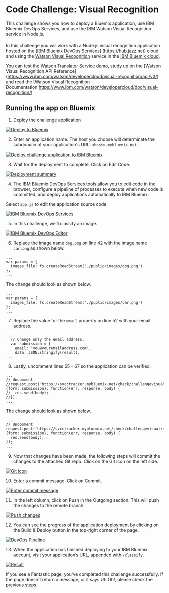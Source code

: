 # Code Challenge: Visual Recognition

This challenge shows you how to deploy a Bluemix application, use IBM Bluemix DevOps Services, and use the IBM Watson Visual Recognition service in Node.js.
####
In this challenge you will work with a Node.js visual recognition application hosted on the [IBM Bluemix DevOps Services] (https://hub.jazz.net) cloud and using the [Watson Visual Recognition](https://www.ibm.com/watson/developercloud/visual-recognition.html) service in the [IBM Bluemix cloud](https://bluemix.net/). 

You can test the [Watson Translator Service demo](https://visual-recognition-demo.mybluemix.net/), study up on the [Watson Visual Recognition API Reference] (https://www.ibm.com/watson/developercloud/visual-recognition/api/v3/) and read the [Watson Visual Recognition Documentation.https://www.ibm.com/watson/developercloud/doc/visual-recognition/) 


## Running the app on Bluemix

1. Deploy the challenge application

 [![Deploy to Bluemix](https://bluemix.net/deploy/button.png)](https://bluemix.net/deploy?repository=https://github.com/bluemix-code-challenge/challenge-visualrecognition.git)

2. Enter an application name. The host you choose will determinate the subdomain of your application's URL: `<host>.mybluemix.net`.

  [![Deploy challenge application to IBM Bluemix](./img/deploy.png)](./img/deploy.png)

3. Wait for the deployment to complete. Click on Edit Code.

  [![Deployment summary](./img/deploymentsummary.png)](./img/deploymentsummary.png)

4. The IBM Bluemix DevOps Services tools allow you to edit code in the browser, configure a pipeline of processes to execute when new code is committed, and deploy applications automatically to IBM Bluemix.

  Select `app.js` to edit the application source code.

  [![IBM Bluemix DevOps Services](./img/devops.png)](./img/devops.png)

5. In this challenge, we’ll classify an image.

  [![IBM Bluemix DevOps Editor](./img/editor.png)](./img/editor.png)

6. Replace the image name `dog.png` on line 42 with the image name `car.png` as shown below.

  ```
  ...
  var params = {
    images_file: fs.createReadStream('./public/images/dog.png')
  };
  ...
  ```

  The change should look as shown below.

  ```
  ...
  var params = {
    images_file: fs.createReadStream('./public/images/car.png')
  };
  ...
  ```

7. Replace the value for the `email` property on line 52 with your email address.
  ```
  ...
    // Change only the email address.
    var submission = {
      email: 'you@youremailaddress.com',
      data: JSON.stringify(result),
  ...
  ```

8. Lastly, uncomment lines 65 – 67 so the application can be verified.

  ```
  ...  
  // Uncomment
  //request.post('https://svcctracker.mybluemix.net/check/challengevisualrecognition', {form: submission}, function(err, response, body) {
  //  res.send(body);
  //});
  ...
  ```

  The change should look as shown below.

  ```
  ...  
  // Uncomment
  request.post('https://svcctracker.mybluemix.net/check/challengevisualrecognition', {form: submission}, function(err, response, body) {
    res.send(body);
  });
  ...
  ```

9. Now that changes have been made, the following steps will commit the changes to the attached Git repo. Click on the Git icon on the left side.

  [![Git icon](./img/giticon.png)](./img/giticon.png)

10. Enter a commit message. Click on Commit.

  [![Enter commit message](./img/commit.png)](./img/commit.png)

11. In the left column, click on Push in the Outgoing section. This will push the changes to the remote branch.

  [![Push changes](./img/push.png)](./img/push.png)

12. You can see the progress of the application deployment by clicking on the Build & Deploy button in the top-right corner of the page.

  [![DevOps Pipeline](./img/pipeline.png)](./img/pipeline.png)

13. When the application has finished deploying to your IBM Bluemix account, visit your application’s URL, appended with `/classify`.

  [![Result](./img/result.png)](./img/result.png)

  If you see a Fantastic page, you've completed this challenge successfully. If the page doesn't return a message, or it says Uh Oh!, please check the previous steps.
